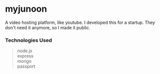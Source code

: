 # myjunoon
A video hosting platform, like youtube.
I developed this for a startup.
They don't need it anymore, so I made it public.

### Technologies Used
> node.js<br>
> express<br>
> mongo<br>
> passport

